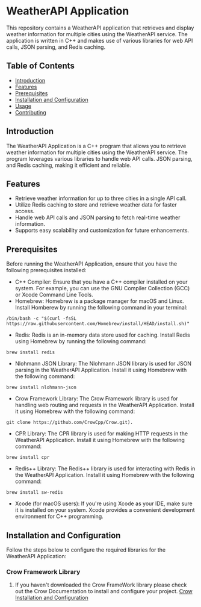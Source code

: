 # WeatherAPI Application  

This repository contains a WeatherAPI application that retrieves and display weather information for multiple cities using the WeatherAPI service. The application is written in C++ and makes use of various libraries for web API calls, JSON parsing, and Redis caching.

## Table of Contents  
- [Introduction](#introduction)
- [Features](#features)
- [Prerequisites](#prerequisites)
- [Installation and Configuration](#installtion-and-configuration)
- [Usage](#usage)
- [Contributing](#contributing)

## Introduction  
The WeatherAPI Application is a C++ program that allows you to retrieve weather information for multiple cities using the WeatherAPI service. The program leverages various libraries to handle web API calls. JSON parsing, and Redis caching, making it efficient and reliable.  

## Features  
* Retrieve weather information for up to three cities in a single API call.
* Utilize Redis caching to store and retrieve weather data for faster access.
* Handle web API calls and JSON parsing to fetch real-time weather information.
* Supports easy scalability and customization for future enhancements.

## Prerequisites  
Before running the WeatherAPI Application, ensure that you have the following prerequisites installed:

* C++ Compiler: Ensure that you have a C++ compiler installed on your system. For example, you can use the GNU Compiler Collection (GCC) or Xcode Command Line Tools.
* Homebrew: Homebrew is a package manager for macOS and Linux. Install Homberew by running the following command in your terminal:

```shell
/bin/bash -c "$(curl -fsSL https://raw.githubusercontent.com/Homebrew/install/HEAD/install.sh)"
```
* Redis: Redis is an in-memory data store used for caching. Install Redis using Homebrew by running the following command:
```shell
brew install redis
```

* Nlohmann JSON Library: The Nlohmann JSON library is used for JSON parsing in the WeatherAPI Application. Install it using Homebrew with the following command:
```shell
brew install nlohmann-json
```

* Crow Framework Library: The Crow Framework library is used for handling web routing and requests in the WeatherAPI Application. Install it using Homebrew with the following command:
```shell
git clone https://github.com/CrowCpp/Crow.git).
```

* CPR Library: The CPR library is used for making HTTP requests in the WeatherAPI Application. Install it using Homebrew with the following command:
```shell
brew install cpr
```

* Redis++ Library: The Redis++ library is used for interacting with Redis in the WeatherAPI Application. Install it using Homebrew with the following command:
```shell
brew install sw-redis
```

* Xcode (for macOS users): If you're using Xcode as your IDE, make sure it is installed on your system. Xcode provides a convenient development environment for C++ programming.

## Installation and Configuration  
Follow the steps below to configure the required libraries for the WeatherAPI Application:  

### Crow Framework Library  
1. If you haven't downloaded the Crow FrameWork library please check out the Crow Documentation to install and configure your project. [Crow Installation and Configuration](https://crowcpp.org/master/getting_started/setup/macos/) 
